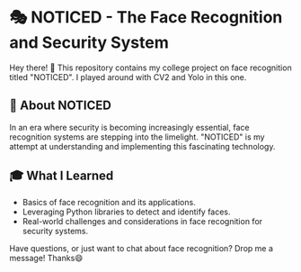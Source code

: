 # 🎭 NOTICED - The Face Recognition and Security System

Hey there! 👋 This repository contains my college project on face recognition titled "NOTICED". I played around with CV2 and Yolo in this one.

## 📌 About NOTICED

In an era where security is becoming increasingly essential, face recognition systems are stepping into the limelight. "NOTICED" is my attempt at understanding and implementing this fascinating technology.

## 🎓 What I Learned

- Basics of face recognition and its applications.
- Leveraging Python libraries to detect and identify faces.
- Real-world challenges and considerations in face recognition for security systems.

Have questions, or just want to chat about face recognition? Drop me a message!
Thanks😄


